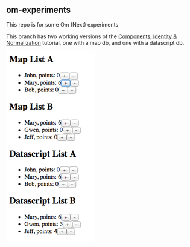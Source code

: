 ## om-experiments

This repo is for some Om (Next) experiments

This branch has two working versions of the [Components, Identity & Normalization](https://github.com/omcljs/om/wiki/Components%2C-Identity-%26-Normalization)
tutorial, one with a map db, and one with a datascript db.

![Screen Shot](./screen_shot.png?raw=true "Screen Shot")